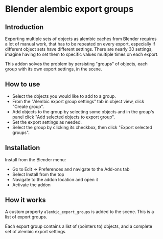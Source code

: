 # Blender alembic export groups

## Introduction

Exporting multiple sets of objects as alembic caches from Blender requires a lot of manual work, that has to be repeated on every export, especially if different object sets have different settings. There are nearly 30 settings, imagine having to set them to specific values multiple times on each export.

This addon solves the problem by persisting "groups" of objects, each group with its own export settings, in the scene.

## How to use

- Select the objects you would like to add to a group.
- From the "Alembic export group settings" tab in object view, click "Create group".
- Add objects to the group by selecting some objects and in the group's panel click "Add selected objects to export group".
- Set the export settings as needed.
- Select the group by clicking its checkbox, then click "Export selected groups".

## Installation

Install from the Blender menu:
- Go to Edit → Preferences and navigate to the Add-ons tab
- Select Install from the top
- Navigate to the addon location and open it
- Activate the addon

## How it works

A custom property `alembic_export_groups` is added to the scene.
This is a list of export groups.

Each export group contains a list of (pointers to) objects, and a complete set of alembic export settings.
